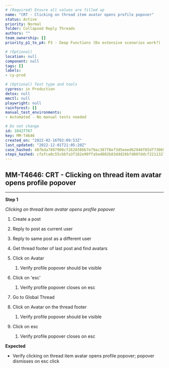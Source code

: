 ```yaml
---
# (Required) Ensure all values are filled up
name: "CRT - Clicking on thread item avatar opens profile popover"
status: Active
priority: Normal
folder: Collapsed Reply Threads
authors: ""
team_ownership: []
priority_p1_to_p4: P3 - Deep Functions (Do extensive scenarios work?)

# (Optional)
location: null
component: null
tags: []
labels: 
- cy-prod

# (Optional) Test type and tools
cypress: in Production
detox: null
mmctl: null
playwright: null
rainforest: []
manual_test_environments: 
- Automated - No manual tests needed

# Do not change
id: 18427767
key: MM-T4646
created_on: "2022-02-16T02:09:53Z"
last_updated: "2022-12-01T21:05:20Z"
case_hashed: 48fbda7897900cf2620386b7e79ac387f8ef3d5eeed62948f85df730656245f591caa46e99dbb16e3fe2c3ac41191f22
steps_hashed: cfafca0c55cbbfa3f182e90ffa5ed882b83ddd26b7d807ddcf2211327fd75b64a27b7719f8672bf5a31d75bf7b427a72
---
```


<!-- (Auto-generated) Based on frontmatter's "key" and "name" -->

## MM-T4646: CRT - Clicking on thread item avatar opens profile popover

---

**Step 1**

_Clicking on thread item avatar opens profile popover_

1. Create a post

2. Reply to post as current user

3. Reply to same post as a different user

4. Get thread footer of last post and find avatars

5. Click on Avatar

   1. Verify profile popover should be visible

6. Click on 'esc'

   1. Verify profile popover closes on esc

7. Go to Global Thread

8. Click on Avatar on the thread footer

   1. Verify profile popover should be visible

9. Click on esc

   1. Verify profile popover closes on esc

**Expected**

- Verify clicking on thread item avatar opens profile popover; popover dismisses on esc click
